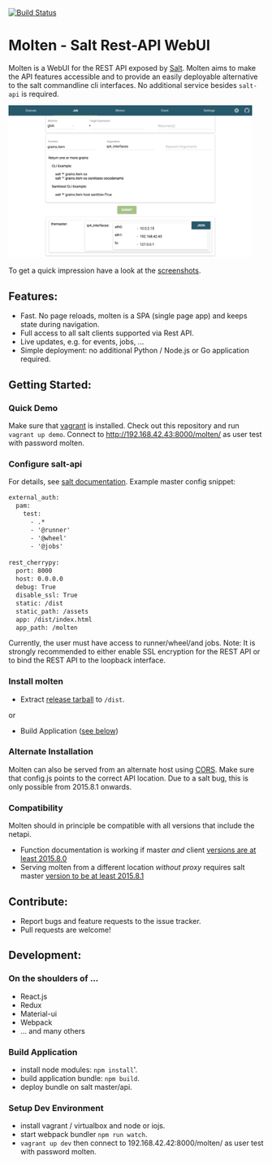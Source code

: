 [![Build Status](https://travis-ci.org/martinhoefling/molten.svg)](https://travis-ci.org/martinhoefling/molten)

# Molten - Salt Rest-API WebUI

Molten is a WebUI for the REST API exposed by [Salt](http://saltstack.com/).
Molten aims to make the API features accessible and to provide an easily deployable alternative to the salt commandline cli interfaces.
No additional service besides `salt-api` is required.

<img src='/screenshots/molten-exec-result.png' alt="Molten Execution View" width="480px">

To get a quick impression have a look at the [screenshots](/screenshots/Screenshots.md).

<!-- HEADEND -->

## Features:
* Fast. No page reloads, molten is a SPA (single page app) and keeps state during navigation.
* Full access to all salt clients supported via Rest API. 
* Live updates, e.g. for events, jobs, ...
* Simple deployment: no additional Python / Node.js or Go application required.

## Getting Started:

### Quick Demo

Make sure that [vagrant](https://www.vagrantup.com/) is installed. 
Check out this repository and run `vagrant up demo`. Connect to http://192.168.42.43:8000/molten/ as user test with password molten.

### Configure salt-api
For details, see [salt documentation](https://docs.saltstack.com/en/latest/ref/netapi/all/index.html#all-netapi-modules). Example master config snippet:
```
external_auth:
  pam:
    test:
      - .*
      - '@runner'
      - '@wheel'
      - '@jobs'

rest_cherrypy:
  port: 8000
  host: 0.0.0.0
  debug: True
  disable_ssl: True
  static: /dist
  static_path: /assets
  app: /dist/index.html
  app_path: /molten
```  
Currently, the user must have access to runner/wheel/and jobs. 
Note: It is strongly recommended to either enable SSL encryption for the REST API or to bind the REST API to the loopback interface.

### Install molten
- Extract [release tarball](https://github.com/martinhoefling/molten/releases/download/v0.1.0/molten-0.1.0.tar.gz) to `/dist`.

or

- Build Application ([see below](#build))

### Alternate Installation

Molten can also be served from an alternate host using [CORS](vagrant/example/salt-states/demo.sls). Make sure that config.js points to the correct API location. 
Due to a salt bug, this is only possible from 2015.8.1 onwards.

### Compatibility

Molten should in principle be compatible with all versions that include the netapi. 
- Function documentation is working if master *and* client [versions are at least 2015.8.0](https://github.com/saltstack/salt/pull/25020)
- Serving molten from a different location *without proxy* requires salt master [version to be at least 2015.8.1](https://github.com/saltstack/salt/pull/27826) 

## Contribute:

- Report bugs and feature requests to the issue tracker.
- Pull requests are welcome!

## Development:

### On the shoulders of ...
- React.js
- Redux
- Material-ui
- Webpack
- ... and many others

### <a name="build"></a>Build Application
* install node modules: `npm install`'.
* build application bundle: `npm build`.
* deploy bundle on salt master/api.

### Setup Dev Environment
* install vagrant / virtualbox and node or iojs.
* start webpack bundler `npm run watch`.
* `vagrant up dev` then connect to 192.168.42.42:8000/molten/ as user test with password molten.

